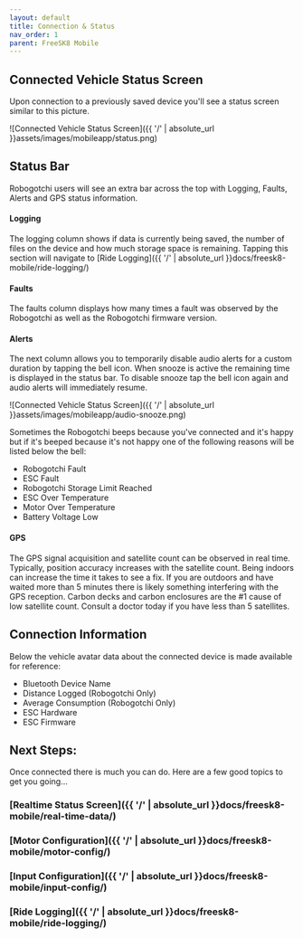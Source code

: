 ```yaml
---
layout: default
title: Connection & Status
nav_order: 1
parent: FreeSK8 Mobile
---
```


## Connected Vehicle Status Screen

Upon connection to a previously saved device you'll see a status screen similar to this picture.

![Connected Vehicle Status Screen]({{ '/' | absolute_url }}assets/images/mobileapp/status.png)

## Status Bar
Robogotchi users will see an extra bar across the top with Logging, Faults, Alerts and GPS status information. 

#### Logging
The logging column shows if data is currently being saved, the number of files on the device and how much storage space is remaining. Tapping this section will navigate to [Ride Logging]({{ '/' | absolute_url }}docs/freesk8-mobile/ride-logging/)

#### Faults
The faults column displays how many times a fault was observed by the Robogotchi as well as the Robogotchi firmware version.

#### Alerts
The next column allows you to temporarily disable audio alerts for a custom duration by tapping the bell icon. When snooze is active the remaining time is displayed in the status bar. To disable snooze tap the bell icon again and audio alerts will immediately resume.

![Connected Vehicle Status Screen]({{ '/' | absolute_url }}assets/images/mobileapp/audio-snooze.png)

Sometimes the Robogotchi beeps because you've connected and it's happy but if it's beeped because it's not happy one of the following reasons will be listed below the bell:

* Robogotchi Fault
* ESC Fault
* Robogotchi Storage Limit Reached
* ESC Over Temperature
* Motor Over Temperature
* Battery Voltage Low

#### GPS

The GPS signal acquisition and satellite count can be observed in real time. Typically, position accuracy increases with the satellite count. Being indoors can increase the time it takes to see a fix. If you are outdoors and have waited more than 5 minutes there is likely something interfering with the GPS reception. Carbon decks and carbon enclosures are the #1 cause of low satellite count. Consult a doctor today if you have less than 5 satellites.

## Connection Information

Below the vehicle avatar data about the connected device is made available for reference:

* Bluetooth Device Name
* Distance Logged (Robogotchi Only)
* Average Consumption (Robogotchi Only)
* ESC Hardware
* ESC Firmware

## Next Steps: 

Once connected there is much you can do. Here are a few good topics to get you going...

### [Realtime Status Screen]({{ '/' | absolute_url }}docs/freesk8-mobile/real-time-data/)
### [Motor Configuration]({{ '/' | absolute_url }}docs/freesk8-mobile/motor-config/)
### [Input Configuration]({{ '/' | absolute_url }}docs/freesk8-mobile/input-config/)
### [Ride Logging]({{ '/' | absolute_url }}docs/freesk8-mobile/ride-logging/)
